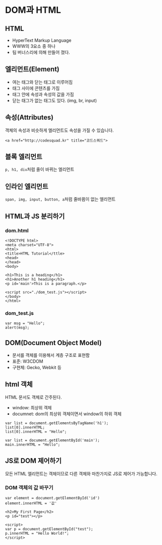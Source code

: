 DOM과 HTML
===
## HTML
* HyperText Markup Language
* WWW의 3요소 중 하나
* 팀 버너스리에 의해 만들어 졌다.

## 엘리먼트(Element)
* 여는 태그와 닫는 태그로 이루어짐
* 태그 사이에 콘텐츠를 가짐
* 태그 안에 속성과 속성의 값을 가짐
* 닫는 태그가 없는 태그도 있다. (img, br, input)

## 속성(Attributes)
객체의 속성과 비슷하게 엘리먼트도 속성을 가질 수 있습니다.
```
<a href="http://codesquad.kr" title="코드스쿼드">
```

## 블록 엘리먼트
`p, h1, div`처럼 줄이 바뀌는 엘리먼트

## 인라인 엘리먼트
`span, img, input, button, a`처럼 줄바뀜이 없는 엘리먼트

## HTML과 JS 분리하기
### dom.html
```
<!DOCTYPE html>
<meta charset="UTF-8">
<html>
<title>HTML Tutorial</ttle>
<head>
</head>
<body>

<h1>This is a heading</h1>
<h1>Another h1 heading</h1>
<p id='main'>This is a paragraph.</p>

<script src="./dom_test.js"></script>
</body>
</html>
```

### dom_test.js
```
var msg = "Hello";
alert(msg);
```

## DOM(Document Object Model)
* 문서를 객체를 이용해서 계층 구조로 표현함
* 표준: W3CDOM
* 구현체: Gecko, Webkit 등

## html 객체
HTML 문서도 객체로 간주된다.
* window: 최상위 객체
* documnet: dom의 최상위 객체이면서 window의 하위 객체
```
var list = document.getElementsByTagName('h1');
list[0].innerHTML;
list[0].innerHTML = "Hello";
```
```
var list = document.getElementById('main');
main.innerHTML = "Hello";
```

## JS로 DOM 제어하기
모든 HTML 엘리먼트는 객체이므로 다른 객체와 마찬가지로 JS로 제어가 가능합니다.

### DOM 객체의 값 바꾸기
```
var element = document.getElementById('id')
element.innerHTML = '값'
```
```
<h2>My First Page</h2>
<p id="test"></p>

<script>
var p = document.getElementById("test");
p.innerHTML = "Hello World!";
</script>
```